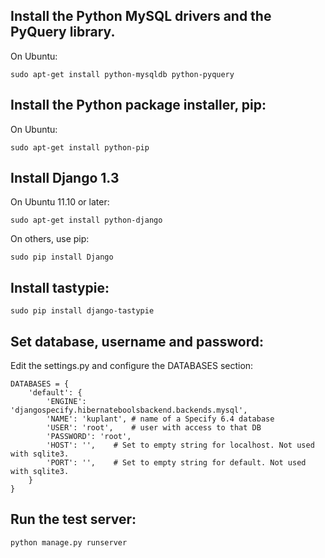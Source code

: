 Install the Python MySQL drivers and the PyQuery library.
---------------------------------------------------------
On Ubuntu:

    sudo apt-get install python-mysqldb python-pyquery

Install the Python package installer, pip:
------------------------------------------
On Ubuntu:

    sudo apt-get install python-pip

Install Django 1.3
------------------
On Ubuntu 11.10 or later:

    sudo apt-get install python-django

On others, use pip:

    sudo pip install Django

Install tastypie:
-----------------

    sudo pip install django-tastypie

Set database, username and password:
------------------------------------
Edit the settings.py and configure the DATABASES section:

    DATABASES = {
        'default': {
            'ENGINE': 'djangospecify.hibernateboolsbackend.backends.mysql',
            'NAME': 'kuplant', # name of a Specify 6.4 database
            'USER': 'root',    # user with access to that DB
            'PASSWORD': 'root',
            'HOST': '',    # Set to empty string for localhost. Not used with sqlite3.
            'PORT': '',    # Set to empty string for default. Not used with sqlite3.
        }
    }

Run the test server:
--------------------

    python manage.py runserver

